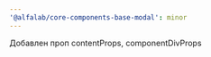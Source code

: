 ```yaml
---
'@alfalab/core-components-base-modal': minor
---
```


Добавлен проп contentProps, componentDivProps
